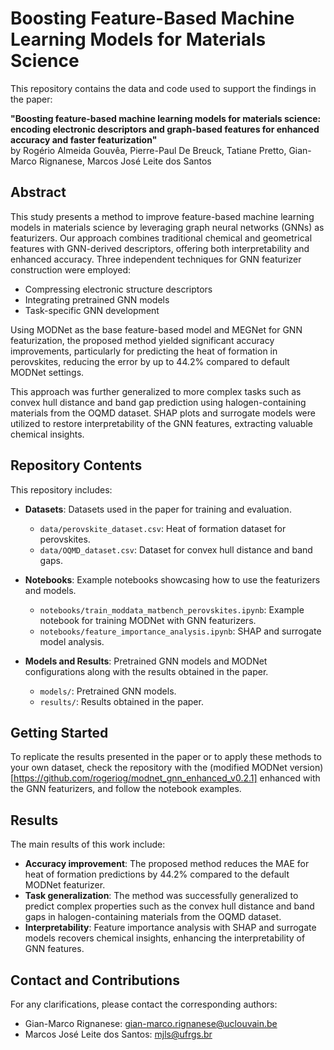 # Boosting Feature-Based Machine Learning Models for Materials Science

This repository contains the data and code used to support the findings in the paper:

**"Boosting feature-based machine learning models for materials science: encoding electronic descriptors and graph-based features for enhanced accuracy and faster featurization"**  
by Rogério Almeida Gouvêa, Pierre-Paul De Breuck, Tatiane Pretto, Gian-Marco Rignanese, Marcos José Leite dos Santos

## Abstract
This study presents a method to improve feature-based machine learning models in materials science by leveraging graph neural networks (GNNs) as featurizers. Our approach combines traditional chemical and geometrical features with GNN-derived descriptors, offering both interpretability and enhanced accuracy. Three independent techniques for GNN featurizer construction were employed:  
- Compressing electronic structure descriptors  
- Integrating pretrained GNN models  
- Task-specific GNN development

Using MODNet as the base feature-based model and MEGNet for GNN featurization, the proposed method yielded significant accuracy improvements, particularly for predicting the heat of formation in perovskites, reducing the error by up to 44.2% compared to default MODNet settings.

This approach was further generalized to more complex tasks such as convex hull distance and band gap prediction using halogen-containing materials from the OQMD dataset. SHAP plots and surrogate models were utilized to restore interpretability of the GNN features, extracting valuable chemical insights.

## Repository Contents
This repository includes:
- **Datasets**: Datasets used in the paper for training and evaluation.
  - `data/perovskite_dataset.csv`: Heat of formation dataset for perovskites.
  - `data/OQMD_dataset.csv`: Dataset for convex hull distance and band gaps.
  
- **Notebooks**: Example notebooks showcasing how to use the featurizers and models.
  - `notebooks/train_moddata_matbench_perovskites.ipynb`: Example notebook for training MODNet with GNN featurizers.
  - `notebooks/feature_importance_analysis.ipynb`: SHAP and surrogate model analysis.

- **Models and Results**: Pretrained GNN models and MODNet configurations along with the results obtained in the paper.
     - `models/`: Pretrained GNN models.
     - `results/`: Results obtained in the paper.

## Getting Started
To replicate the results presented in the paper or to apply these methods to your own dataset, check the repository with the (modified MODNet version)[https://github.com/rogeriog/modnet_gnn_enhanced_v0.2.1] enhanced with the GNN featurizers, and follow the notebook examples.

## Results
The main results of this work include:
- **Accuracy improvement**: The proposed method reduces the MAE for heat of formation predictions by 44.2% compared to the default MODNet featurizer.
- **Task generalization**: The method was successfully generalized to predict complex properties such as the convex hull distance and band gaps in halogen-containing materials from the OQMD dataset.
- **Interpretability**: Feature importance analysis with SHAP and surrogate models recovers chemical insights, enhancing the interpretability of GNN features.

## Contact and Contributions
For any clarifications, please contact the corresponding authors:  
- Gian-Marco Rignanese: [gian-marco.rignanese@uclouvain.be](mailto:gian-marco.rignanese@uclouvain.be)  
- Marcos José Leite dos Santos: [mjls@ufrgs.br](mailto:mjls@ufrgs.br)
